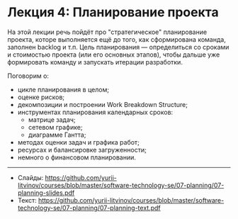 # Лекция 4: Планирование проекта

На этой лекции речь пойдёт про "стратегическое" планирование проекта, которе выполняется ещё до того, как сформирована команда, заполнен backlog и т.п. Цель планирования — определиться со сроками и стоимостью проекта (или его основных этапов), чтобы дальше уже формировать команду и запускать итерации разработки.

Поговорим о:
- цикле планирования в целом;
- оценке рисков;
- декомпозиции и построении Work Breakdown Structure;
- инструментах планирования календарных сроков:
  - матрице задач;
  - сетевом графике;
  - диаграмме Гантта;
- методах оценки задач и графика работ;
- ресурсах и балансировке загруженности;
- немного о финансовом планировании.

---

- Слайды: https://github.com/yurii-litvinov/courses/blob/master/software-technology-se/07-planning/07-planning-slides.pdf
- Текст: https://github.com/yurii-litvinov/courses/blob/master/software-technology-se/07-planning/07-planning-text.pdf